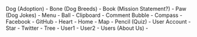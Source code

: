 
<!-- Kit name to be added into HTML -->
<script src="https://kit.fontawesome.com/6308212b22.js" crossorigin="anonymous"></script>

<!-- Icons -->
Dog (Adoption) - <i class="fas fa-dog"></i>
Bone (Dog Breeds) - <i class="fas fa-bone"></i>
Book (Mission Statement?) - <i class="fas fa-book"></i>
Paw (Dog Jokes) - <i class="fas fa-paw"></i>
Menu - <i class="fas fa-align-justify"></i>
Ball - <i class="fas fa-baseball-ball"></i>
Clipboard - <i class="far fa-clipboard"></i>
Comment Bubble - <i class="far fa-comment"></i>
Compass - <i class="far fa-compass"></i>
Facebook - <i class="fab fa-facebook"></i>
GitHub - <i class="fab fa-github"></i>
Heart - <i class="far fa-heart"></i>
Home - <i class="fas fa-home"></i>
Map - <i class="fas fa-map-marked-alt"></i>
Pencil (Quiz) - <i class="far fa-edit"></i>
User Account - <i class="fas fa-portrait"></i>
Star - <i class="far fa-star"></i>
Twitter - <i class="fab fa-twitter"></i>
Tree - <i class="fas fa-tree"></i>
User1 - <i class="fas fa-user"></i>
User2 - <i class="far fa-user-circle"></i>
Users (About Us) - <i class="fas fa-users"></i>